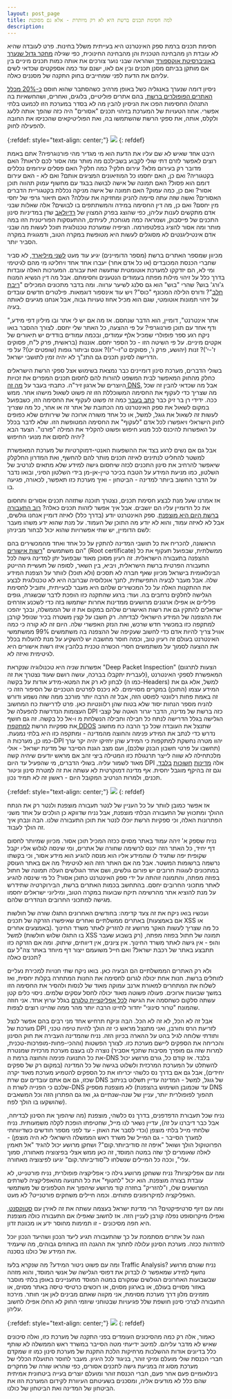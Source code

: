 ```yaml
---
layout: post_page
title: למה חסימת תכנים ברשת היא לא רק מיותרת - אלא גם מסוכנת
description: 
---
```


חסימת תכנים ברמת ספק האינטרנט היא בעייתית משלל בחינות. פרט לעובדה שהיא לא עובדת הן מהבחינה הטכנית והן מהבחינה החינוכית, כפי שגילה [מחקר גדול שנערך באוניברסיטת אוקספורד](https://www.liebertpub.com/doi/full/10.1089/cyber.2017.0466) ושהראה שבני נוער צורכים את אותה כמות תכנים מיניים בין אם מותקן בביתם מסנן תכנים ובין אם לאו, ישנם עוד כמה אספקטים שכדאי לשים עליהם את הדעת לפני שמחייבים בחוק התקנה של מסננים כאלה.

ניסיון דומה שנערך באנגליה כשל באופן מרהיב כשהסתבר שהוא חוסם [כ-20% מכלל האתרים הפופולרים ברשת](https://motherboard.vice.com/en_us/article/3dka5n/the-uks-internet-filters-block-1-in-5-websites), בהם אתרים פוליטיים, בלוגים, ואחרים, ושהחשאיות בה התנהלו החסימות הפכו את הניסיון להבין מה לא בסדר במערכת הזו לכמעט בלתי אפשרי. אחוז הטעויות של המערכת בזיהוי תכנים "אסורים" היה כזה שהפך אותה ללעג ולקלס, אותה, את ספקי הרשת שהשתמשו בה, ואת הפוליטיקאים שהכניסו את החובה להפעילה לחוק.

{:refdef: style="text-align: center;"}
![](/img/2018-12-02-00.jpg)
{: refdef}


היבט אחד שאיש לא שם עליו את הדעת הוא מי מגדיר מהי פורנוגרפיה? אתם באמת רוצים לאפשר לזרם דתי שולי לקבוע בשבילכם מה מותר ומה אסור לכם לראות? האם מדובר רק בעירום מלא? עירום חלקי? כמה חלקי? האם פסלים עירומים נכללים בקטגוריה? ואם כן, האם יחסמו כל המוזיאונים המציגים אותם? ואם לא - האם עירום דומם הוא פסול? האם תמונה של אישה לבושה בבגד עם מחשוף עמוק תהווה תוכן אסור? ואם כן, כמה עמוק? האם תמונה של אישה מניקה נכללת בקטגוריית הדברים האסורים? ואשה שזה עתה סיימה להניק ומחזיקה את עוללה? האם תיאור גרפי של יחסי מין יחסם? ואם כן, מה דין החסימה במידה והמשתתפים בו לבושים? אלה שאלות שבני אדם מתקשים לענות עליהן, כפי שהוצג בפרק המצוין של [רדיולאב](https://www.wnycstudios.org/story/post-no-evil) שדן במדיניות סינון התכנים של פייסבוק, ושמראה כמה מגוחכת, לעיתים, ההתעסקות הפוריטנית הזו במה מותר ומה אסור להציג בפלטפורמה. הציפיה שמערכת טכנולוגית תוכל לעשות מה שבני אדם אינטיליגנטים לא מסוגלים לעשות היא מטופשת במקרה הטוב, ודמגוגית במקרה הסביר יותר.

מכיוון שמספר האתרים ברשת (מספר הדומיינים) יגיע עוד מעט [לשני מיליארד](http://www.internetlivestats.com/total-number-of-websites/), לא סביר שחברי הכנסת המכובדים (או כל אדם אחר) יעברו אחד אחד ויחליטו מי מהם לגיטימי ומי לא, הם יזדקקו למערכת אוטומטית שתעשה זאת עבורם. המערכות האלה עובדות בדרך כלל על זיהוי מילות מפתח בעמודים הנטענים וחסימתם. אבל מה דין הנשיא המנוח ג'ורג' בוש? שהרי "בוש" הוא גם סלנג לשיער ערווה. ומה בדבר מתכונים המכילים "[ריבת חלב](https://www.o.school/article/censorship-and-sex-ed)"? ודורס הלילה המכונף "כוס"? ויש עוד אינספור דוגמאות. פילטרים חדשים עובדים על זיהוי תמונות אוטומטי, שגם הוא מכיל אחוז טעויות גבוה, אבל אנחנו מגיעים לאותה בעיה.

"אתר אינטרנט", דומיין, הוא הדבר שנחסם. אז מה אם יש לי אתר ובו מיליון דפי מידע, ודף אחד עם תוכן פורנוגרפי? על פי ההצעה, כל האתר שלי יחסם. לצורך ההסבר בואו ניקח רגע ספר פופולרי שמכיל אלף עמודים, ובכמה עמודים בודדים יש תיאורים של אקטים מיניים. על פי השיטה הזו - כל הספר יחסם. אוננות (בראשית, פרק ל"ח, פסוקים ז'-י')? זנות (יהושע, פרק ו', פסוקים ט"ז-י"ז)? אונס וביתור גופות (שופטים יט)? על פי הדרישה לסינון תכנים גם התנ"ך לא יהיה זמין לתושבי ישראל.

בשולי הדברים, מערכת סינון דומיינים כבר נמצאת בשימוש אצל ספקי הרשת הישראלים כחלק מהחוק המאפשר לבית המשפט להורות להם לחסום תכנים המפרים את זכויות היוצרים של ארגון זיר"ה. כתבתי בעבר על [מה זה DNS](https://tech.b48.club/2018/03/10/what-is-dns.html), אבל מה שכדאי להבין זה שכל מה שצריך כדי לעקוף את החסימה המשוכללת הזו זה פשוט לשאול מישהו אחר. ממש ככה. ידידי רן בר זיק כבר [כתב בעבר](https://internet-israel.com/%D7%97%D7%93%D7%A9%D7%95%D7%AA-%D7%90%D7%99%D7%A0%D7%98%D7%A8%D7%A0%D7%98/%D7%94%D7%97%D7%A1%D7%99%D7%9E%D7%94-%D7%94%D7%94%D7%A8%D7%9E%D7%98%D7%99%D7%AA-%D7%A9%D7%9C-%D7%96%D7%99%D7%A8%D7%94-%D7%9E%D7%AA%D7%A0%D7%A4%D7%A6%D7%AA-%D7%90%D7%9C-%D7%A7%D7%A8%D7%A7%D7%A2/) כמה זה פשוט לעקוף את החסימה הזו, כשבפועל במקום לשאול את ספק האינטרנט מה הכתובת של אתר זה או אחר, כל מה שצריך לעשות זה לשאול את גוגל, למשל, או כל אחד משורה ארוכה של שירותים שלא כפופים לחוק הישראלי ויאפשרו לכל אדם "לעקוף" את החסימה המטופשת הזו. שלא לדבר בכלל על האפשרות להיכנס לכל מנוע חיפוש ופשוט להקליד את המילה "פורנו". הצעד הבא יהיה לחסום את מנועי החיפוש?

אבל גם אם נשים לרגע בצד את ההשפעות האנטי-דמוקרטיות של מערכת המאפשרת למשטר להחליט לנתינים לאיזה תכנים מותר להם להחשף, ואת המדרון החלקלק שיאפשר להרחיב את סינון התכנים לכזה שיחסום גישה למידע שלא מתאים לנרטיב של השלטון, כמו מניעת המידע על הטבח בכיכר טיין-אן-מן בידי השלטון הסיני, ובואו נדבר על הדבר החשוב ביותר למדינה - הביטחון - ואיך מערכת כזו תאפשר, לכאורה, פגיעה בו.

אז אמרנו שעל מנת לבצע חסימת תכנים, נצטרך תוכנה שתזהה תכנים אסורים ותחסום את כל הדומיין עליו הם יושבים. אבל איך אפשר לזהות תכנים כאלה? [רוב התעבורה ברשת היום היא מוצפנת](https://transparencyreport.google.com/https/overview?hl=en). ספק האינטרנט יודע (בדרך כלל) לאיזה דומיין אנחנו גולשים, אבל לא לאיזה עמוד, והוא לא יודע מה התוכן של העמוד. על מנת שהוא ידע משהו מעבר לשם הדומיין, יש שתי אפשרויות שהוא יכול לבחור מביניהן: 

הראשונה, להכריח את כל תושבי המדינה להתקין על כל אחד ואחד מהמכשירים בהם הם משתמשים "[רשות אישורים](https://tech.b48.club/2018/01/27/how-https-works.html)" (Root certificate) ממשלתית, שבפועל תעקוף את כל ההצפנה בתעבורה הישראלית. זה רעיון מסוכן מאוד שבפועל יתן למדינה גישה לכל התעבורה הפרטית ברשת הישראלית, ויביא, בין השאר, לסופה של תעשיית ההייטק הבינלאומית בישראל מכיוון שאף חברה לא תסכים (ולא תוכל) לוותר על הצפנת המידע שלה. אבל מעבר לבעיה התפישתית, לחנך אוכלוסיה שברובה היא לא טכנולוגית לבצע את ההתקנות האלה על כל המכשירים שלהם היא מעבר לבעייתית, ותוביל לחסימת הגלישה לחלקים נרחבים בה. ועוד: ברגע שהתקנה כזו הופכת לדבר שבשגרה, גופים פליליים או אפילו ארגונים מרושעים ממדינות אחרות ישתמשו בזה כדי לשכנע אזרחים ישראלים להתקין גם את רשות האישורים שלהם במקום את זו של הממשלה, ובכך יהפכו את ההצפנה של המידע הישראלי לבדיחה. רק חשבו על קצין משטרה בכיר שנופל קורבן למתקפה כזו במכשיר חדש שרכש, ואת הנזק האפשרי שלה. היום זה לא קורה כי כמה אוויל צריך להיות אדם כדי לחשוב שעקיפה של ההצפנה בה משתמשים 99% ממשתמשי האינטרנט בעולם זה רעיון טוב, וכמה חוסר מחשבה יש להשקיע על מנת להעלות בכלל את ההצעה לסמוך על משתמשים חסרי הכשרה טכנית בלהבין איזו רשות אישורים היא לגיטימית ואיזה לא.

אפשרות שניה היא טכנולוגיה שנקראת "Deep Packet Inspection" (הצעות לתרגום לעברית יתקבלו בברכה, עושה רושם שעוד נצטרך את זה), המאפשרת לספקי האינטרנט לבחון לא רק את המטא-מידע אודות על בקשה (כמו ה-Headers) למשל, אלא גם את המידע עצמו (התוכן) במקרים מסויימים. לא ניכנס לפרטים הטכניים של הסיפור הזה כי זה באמת פחות רלוונטי לפוסט הזה, אבל זה הרבה יותר מורכב ממה שזה נשמע ודורש להניח מספר הנחות יסוד שלא בטוח שהן רלוונטיות כאן. פרט לדרישות כח המחשוב העצומות הנדרשות להפעלה של DPI כזה ברשת של מדינה, הדבר יגרור האטה של קצבי הגלישה בגלל הדרישה לנתח כל חבילה וחבילה הנשלחת מ ו-אל כל בקשה. זה גם חושף את ספקיות הרשת [למתקפת DDOS](https://tech.b48.club/2018/03/03/what-is-dos-and-what-is-ddos.html) שתנצל את העובדה שכל כך הרבה כח מחשוב נדרש כדי לנתב את המידע פנימה והחוצה מהמדינה - ומתקפה כזו היא בלתי נמנעת. כמו כן, מערכות ה-DPI יהוו מטרה נחשקת למתקפות כי המידע שהן יחזיקו יהיה יקר ערך (תחשבו על פרטי חשבון הבנק שלכם), ועם מצב הגנת הסייבר של מדינת ישראל - אולי מלכתחילה לא שווה לייצר תרנגולת כזו המטילה ביצי זהב אם מראש יודעים שיהיה קשה מאוד לשמור עליה. בשולי הדברים, מי שהפעיל עד היום DPI אלה [מדינות](https://freedomhouse.org/report/freedom-net/2017/united-arab-emirates) [חשוכות](https://freedomhouse.org/report/freedom-net/2017/iran) [בלבד](https://freedomhouse.org/sites/default/files/resources/FOTN%202015_Zambia.pdf), וגם זה בהיקף מוגבל יחסית. אף מדינה דמוקרטית לא עשתה את זה למטרת סינון וניטור תכנים, ולמרות הנרטיב המקובל היום - ראשון זה לא תמיד נכון.

{:refdef: style="text-align: center;"}
![](/img/2018-12-02-01.jpg)
{: refdef}

אז אפשר כמובן לוותר על כל העניין של לנטר תעבורה מוצפנת ולנטר רק את הנתח ההולך ומתכווץ של התעבורה הבלתי מוצפנת, אבל נניח שדווקא כן הולכים על אחד משני הפתרונות האלה, וכי ספקיות הרשת יוכלו לנטר את תוכן התעבורה שלנו. הבה ונבחן איך זה הולך לעבוד.

נניח שספק א' זיהה עמוד באתר מסוים ככזה המכיל תוכן אסור. מכיוון שמיותר לחסום דף יחיד, כל האתר הזה יכנס לרשימה שחורה של אתרים, ומי שינסה לגלוש אליו יקבל שקופית יפה שתגיד לו שהמידע אליו הוא מנסה להגיע הוא מידע אסור, וכי בקשתו נרשמה ברשומות המשטר. אבל מה אם האתר הזה הוא לגיטימי? מה אם באתר העוסק במתכונים לעוגות חרובים יש פורום גולשים, ושם אחד הגולשים העלה תמונה של חתול בפוזה מפתה, והתמונה זוהתה על ידי ספק האינטרנט כתוכן אסור? כל מי שינסה להגיע לאתר מתכוני החרובים יחסם. בהתחשב בכמות האתרים ברשת, הבירוקרטיה שתידרש על מנת להוציא אתר מהרשימה תיקח שבועות במקרה הטוב, ומיליוני ישראלים יחסמו מגישה למתכוני החרובים הנהדרים שלהם.

ועכשיו בואו ניקח את זה צעד קדימה: בחודשים האחרונים התגלו שורה של חולשות באתרים ממשלתיים ואחרים שאיפשרו הזרקה של תכנים (אם באמצעות XSS או באמצעים אחרים). כל מה שצריך לעשות האקר מרושע זה להזריק לאתר משרד החינוך למשל (בו התגלו שלוש חולשות XSS רק בשבוע שעבר) תמונה של חתול בפוזה מפתה, והופ - אין גישה לאתר משרד החינוך. אין ציונים, אין דיווחים, שיתוק. ומה אם הזרקה כזו תתבצע באתר של רכבת ישראל? ואם חייל משועמם ייצור דף מיוחד באתר צה"ל עם תכנים כאלה? 

ולא רק האתרים הממשלתיים הם הבעיה כאן. בואו ניקח שתי חנויות למכירת נעליים לזוחלים ברשת. חנות אחת יכולה לגרום לחסימה את החנות המתחרה בקלות יחסית, ואז לשלוח את המתחרים למאורת ארנב עמוקה מאוד של לנסות ולהסיר את החסימה הזו במשך שבועות ארוכים. פעולה פשוטה מאוד יכולה לחסל עסקים שלמים. ניסוי כלים קטן עשתה סלקום כשחסמה את הגישה [לכל אפליקציית טלגרם](https://www.haaretz.co.il/captain/net/.premium-1.5723276) בגלל ערוץ אחד. אני חוזה שהמונח "טרור סינוני" יחדור לחיינו הרבה יותר מהר ממה שהיינו רוצים לצפות.

אבל זה לא הכל, לא זה לא הכל. הבה וניקח תרחיש אחד מני רבים בהם אפשר לנצל מערכת של DPI לזריעת הרס וחורבן, ואני מתנצל מראש כי זה הולך להיות טיפה טכני, ותודתי שלוחה לגיל בהט על ההארה בכיוון הזה. נניח שהמדינה העבירה את חוק הסינון והכריחה את הספקים ליישם מערכת כזו. לצורך הפשטות (וההכי-פחות-מופרכות-טכנית, למרות שזה גם מופרך מסיבות שתכף אסביר) נוצרה לנו בעצם מערכת מרכזית שמנטרת את כל התנועה פנימה והחוצה ברמת ה-DNS בלבד. אז קודם כל, גורם מרושע יכול להשתלט על המערכת המרכזית ולשלוט בגישה של כל המדינה (במקום רק של ספקים יחידים), אבל גם אם בדרך נס כלשהי יכריחו את כל הספקים להטמיע מערכת מאוד יקרה שכזו, גם אם אתם עובדים עם שרת DNS של גוגל, למשל - המדינה עדיין תשלוט בניתוב שלכם כי הפנייה לשרת ה-DNS לא מוצפנת מספיק (עד שכמובן השימוש בהצפנת DNS תהפוך לפופולרית יותר, עניין של שנה-שנתיים גג, ואז גם הפתרון הזה וכל המשאבים שהושקעו בו הולך לפח).

נניח שכל תעבורת הדפדפנים, בדרך נס כלשהי, מוצפנת (מה שיהפוך את הסינון לבדיחה, אבל כבר דיברנו על זה), עדיין נשאר לנו מייל, שחטיפתו הופכת לקלה משמעותית. נניח שלחתי מייל בלתי מוצפן (וכדי לסבר את האוזן - עד לפני מספר חודשים כשדיווחתי למערך הסייבר - גם המייל של משרד ראש הממשלה הישראלי לא היה מוצפן) - הפרוטוקול הולך ושואל "איפה זה סודיביותר.קום"? ושחקן מרושע יכול להגיד "אל תאמין לאלה שאומרים לך שזה במטה המוסד, זה כאן ממש אצלי בפיצוציה מאחורה, סמוך עלי", וככה כל המיילים שנשלחו ל"סודיביותר.קום" יגיעו לפיצוציה מאחורה.

ומה עם אפליקציות? נניח ששחקן מרושע גילה כי אפליקציה פופולרית, נניח פורטנייט, לא עובדת בצורה מוצפנת. הוא יכול "לחטוף" את כל התנועה מהאפליקציה לשרתים המרושעים שלו, ו"להזריק" בחזרה קוד מרושע שיהפוך את הטלפונים של משתמשי האפליקציה למיקרופונים פתוחים. וכמה חיילים משחקים פורטנייט? לא מעט.

ומה עם זיוף סרטיפיקטים? הרי מדינת ישראל בעצמה עשתה את זה לאירן עם [סטוקסנט](https://twitter.com/noamr/status/997491100842692609), ואפילו מיקרוסופט נפלה קורבן לעניין הזה. אז לחשוב שאפילו אם התעבורה כולה מוצפנת היא חפה מסיכונים - זו תמימות מחוסר ידע או מכוונת זדון.

הגנה על אתרים מסתמכת על כך שהתעבורה תגיע ליעד הנכון ושהיעד הנכון יוכל להזדהות ככזה. מערכת הסינון עלולה לחתוך את ההגנה הזו באחוזים גבוהים, מה שיעמיד את המידע של כולנו בסכנה.

ומה עם פשוט ניטור המידע? מה שנקרא בלעז Traffic Analysis? נניח שגורם מרושע נחשף למידע שמאפשר לו לבדוק את דפוסי הגלישה של אנשי המוסד, והוא מזהה שבשבועות האחרונים הגולשים שמקורם במטה המוסד מתעניינים באופן בלתי מוסבר באזור מסויים בעולם, או בארגון מסוים, או רוכשים כרטיסי טיסה באתר מסוים, או מזמינים מלון דרך מערכת מסוימת, אני מקווה שאתם מבינים לאן אני חותר. מירכוז התעבורה לצרכי סינון חושפת שלל פגיעויות שבטוחני שיוזמי החוק לא החלו אפילו לחשוב עליהן.

{:refdef: style="text-align: center;"}
![](/img/2018-12-02-02.jpg)
{: refdef}

כאמור, אלה רק כמה מהסיכונים העומדים בפני התקנה של מערכת כזו, ואלה סיכונים שאיש לא מדבר עליהם. למיטב ידיעתי מטה הסייבר במשרד ראש הממשלה לא שותף כלל בדיונים אודות ההשלכות מרחיקות הלכת התקנת של מערכת סינון כמו זו שמקדם חברי הכנסת שולי מועלם ומיקי זוהר, בניגוד לכל היגיון. מעבר לחוסר התועלת הכללי של מערכת מסוג זה במניעת גישה לתכנים אסורים, כפי שהראו שורה של מחקרים בינלאומיים פעם אחר פעם, חברי הכנסת זוהר ומועלם יוצרים בעייה ביטחונית אמיתית שהם כלל לא מודעים אליה, ומסכנים בשעיטתם העיוורת לקידום המערכת הזו את הביטחון של המדינה ואת הביטחון של כולנו.

